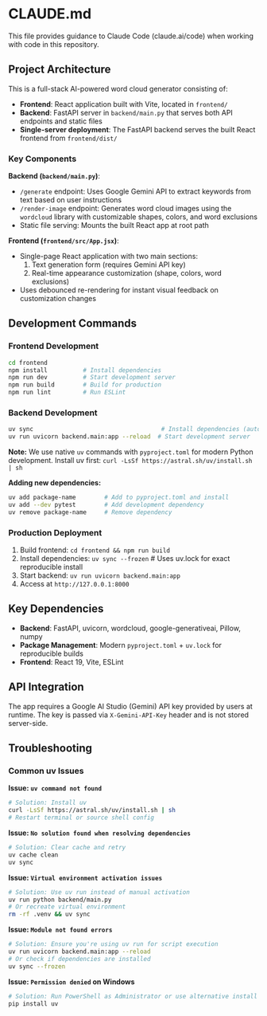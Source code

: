 # CLAUDE.md

This file provides guidance to Claude Code (claude.ai/code) when working with code in this repository.

## Project Architecture

This is a full-stack AI-powered word cloud generator consisting of:

- **Frontend**: React application built with Vite, located in `frontend/`
- **Backend**: FastAPI server in `backend/main.py` that serves both API endpoints and static files
- **Single-server deployment**: The FastAPI backend serves the built React frontend from `frontend/dist/`

### Key Components

**Backend (`backend/main.py`)**:
- `/generate` endpoint: Uses Google Gemini API to extract keywords from text based on user instructions
- `/render-image` endpoint: Generates word cloud images using the `wordcloud` library with customizable shapes, colors, and word exclusions
- Static file serving: Mounts the built React app at root path

**Frontend (`frontend/src/App.jsx`)**:
- Single-page React application with two main sections:
  1. Text generation form (requires Gemini API key)
  2. Real-time appearance customization (shape, colors, word exclusions)
- Uses debounced re-rendering for instant visual feedback on customization changes

## Development Commands

### Frontend Development
```bash
cd frontend
npm install          # Install dependencies
npm run dev          # Start development server
npm run build        # Build for production
npm run lint         # Run ESLint
```

### Backend Development
```bash
uv sync                                    # Install dependencies (auto-creates .venv)
uv run uvicorn backend.main:app --reload  # Start development server
```

**Note:** We use native `uv` commands with `pyproject.toml` for modern Python development. Install uv first: `curl -LsSf https://astral.sh/uv/install.sh | sh`

**Adding new dependencies:**
```bash
uv add package-name        # Add to pyproject.toml and install
uv add --dev pytest        # Add development dependency
uv remove package-name     # Remove dependency
```

### Production Deployment
1. Build frontend: `cd frontend && npm run build`
2. Install dependencies: `uv sync --frozen`  # Uses uv.lock for exact reproducible install
3. Start backend: `uv run uvicorn backend.main:app`
4. Access at `http://127.0.0.1:8000`

## Key Dependencies

- **Backend**: FastAPI, uvicorn, wordcloud, google-generativeai, Pillow, numpy
- **Package Management**: Modern `pyproject.toml` + `uv.lock` for reproducible builds
- **Frontend**: React 19, Vite, ESLint

## API Integration

The app requires a Google AI Studio (Gemini) API key provided by users at runtime. The key is passed via `X-Gemini-API-Key` header and is not stored server-side.

## Troubleshooting

### Common uv Issues

**Issue: `uv command not found`**
```bash
# Solution: Install uv
curl -LsSf https://astral.sh/uv/install.sh | sh
# Restart terminal or source shell config
```

**Issue: `No solution found when resolving dependencies`**
```bash
# Solution: Clear cache and retry
uv cache clean
uv sync
```

**Issue: `Virtual environment activation issues`**
```bash
# Solution: Use uv run instead of manual activation
uv run python backend/main.py
# Or recreate virtual environment
rm -rf .venv && uv sync
```

**Issue: `Module not found errors`**
```bash
# Solution: Ensure you're using uv run for script execution
uv run uvicorn backend.main:app --reload
# Or check if dependencies are installed
uv sync --frozen
```

**Issue: `Permission denied` on Windows**
```powershell
# Solution: Run PowerShell as Administrator or use alternative install
pip install uv
```

